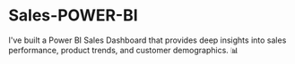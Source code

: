 # Sales-POWER-BI
I've built a Power BI Sales Dashboard that provides deep insights into sales performance, product trends, and customer demographics. 📊
